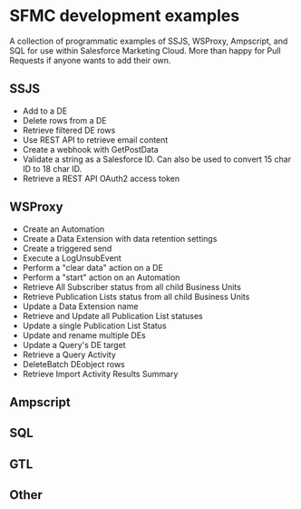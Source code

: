 # SFMC development examples
A collection of programmatic examples of SSJS, WSProxy, Ampscript, and SQL for use within Salesforce Marketing Cloud. 
More than happy for Pull Requests if anyone wants to add their own. 

## SSJS
* Add to a DE
* Delete rows from a DE
* Retrieve filtered DE rows
* Use REST API to retrieve email content
* Create a webhook with GetPostData
* Validate a string as a Salesforce ID. Can also be used to convert 15 char ID to 18 char ID.
* Retrieve a REST API OAuth2 access token

## WSProxy
* Create an Automation
* Create a Data Extension with data retention settings
* Create a triggered send
* Execute a LogUnsubEvent
* Perform a "clear data" action on a DE
* Perform a "start" action on an Automation
* Retrieve All Subscriber status from all child Business Units
* Retrieve Publication Lists status from all child Business Units
* Update a Data Extension name
* Retrieve and Update all Publication List statuses
* Update a single Publication List Status 
* Update and rename multiple DEs
* Update a Query's DE target
* Retrieve a Query Activity
* DeleteBatch DEobject rows 
* Retrieve Import Activity Results Summary

## Ampscript

## SQL

## GTL

## Other